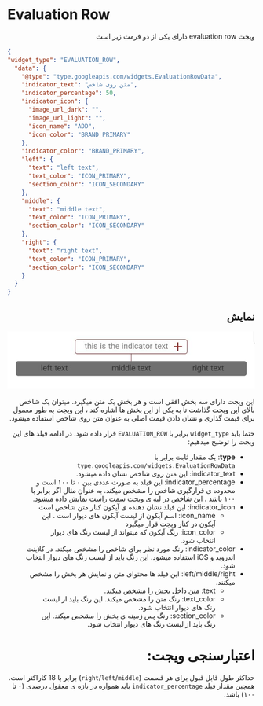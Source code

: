 # Evaluation Row
<div dir="rtl">
 ویجت evaluation row دارای یکی از دو فرمت زیر است
</div>

```json
{
"widget_type": "EVALUATION_ROW",
  "data": {
    "@type": "type.googleapis.com/widgets.EvaluationRowData",
    "indicator_text": "متن روی شاخص",
    "indicator_percentage": 50,
    "indicator_icon": {
      "image_url_dark": "",
      "image_url_light": "",
      "icon_name": "ADD",
      "icon_color": "BRAND_PRIMARY"
    },
    "indicator_color": "BRAND_PRIMARY",
    "left": {
      "text": "left text",
      "text_color": "ICON_PRIMARY",
      "section_color": "ICON_SECONDARY"
    },
    "middle": {
      "text": "middle text",
      "text_color": "ICON_PRIMARY",
      "section_color": "ICON_SECONDARY"
    },
    "right": {
      "text": "right text",
      "text_color": "ICON_PRIMARY",
      "section_color": "ICON_SECONDARY"
    }
  }
}

```
<div dir="rtl">

##  نمایش
![ScreenShot](doc-images/evaluation_row.png)

این ویجت دارای سه بخش افقی است و هر بخش یک متن میگیرد. میتوان یک شاخص بالای این ویجت گذاشت تا به یکی از این بخش ها اشاره کند ، این ویجت به طور معمول برای قیمت گذاری و نشان دادن قیمت اصلی به عنوان متن روی شاخص استفاده میشود.

حتما باید `widget_type` برابر با `EVALUATION_ROW` قرار داده شود.
در ادامه فیلد های این ویجت را توضیح میدهیم:
- **type**: یک مقدار ثابت برابر با `type.googleapis.com/widgets.EvaluationRowData`
- indicator_text: این متن روی شاخص نشان داده میشود.
- indicator_percentage: این فیلد به صورت عددی بین ۰ تا ۱۰۰ است و محدوده ی قرارگیری شاخص را مشخص میکند. به عنوان مثال اگر برابر با ۱۰۰ باشد ، این شاخص در لبه ی ویحت سمت راست نمایش داده میشود.
- indicator_icon: این فیلد نشان دهنده ی آیکون کنار متن شاخص است
  - icon_name: اسم آیکون از لیست آیکون های دیوار است . این آیکون در کنار ویجت قرار میگیرد
  - icon_color: رنگ آیکون که میتواند از لیست رنگ های دیوار اننخاب شود.
- indicator_color: رنگ مورد نظر برای شاخص را مشخص میکند. در کلاینت اندروید و iOS استفاده میشود. این رنگ باید از لیست رنگ های دیوار انتخاب شود.
- left/middle/right: این فیلد ها محتوای متن و نمایش هر بخش را مشخص میکنند.
  - text: متن داخل بخش را مشخص میکند.
  - text_color: رنگ متن را مشخص میکند. این رنگ باید از لیست رنگ های دیوار انتخاب شود.
  - section_color: رنگ پس زمینه ی بخش را مشخص میکند. این رنگ باید از لیست رنگ های دیوار انتخاب شود.

# اعتبارسنجی ویجت:

حداکثر طول قابل قبول برای هر قسمت (`right`/`left`/`middle`) برابر با 18 کاراکتر است. همچین مقدار فیلد `indicator_percentage` باید همواره در بازه ی معقول درصدی (۰ تا ۱۰۰) باشد.

</div>